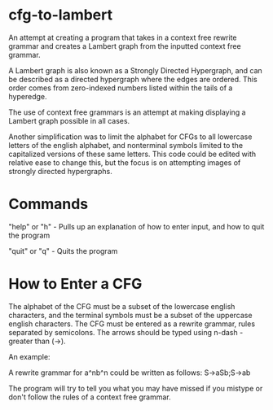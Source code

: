 # cfg-to-lambert

An attempt at creating a program that takes in a context free rewrite grammar and creates a Lambert graph from the inputted context free grammar.

A Lambert graph is also known as a Strongly Directed Hypergraph, and can be described as a directed hypergraph where the edges are ordered. This order comes from zero-indexed numbers listed within the tails of a hyperedge.

The use of context free grammars is an attempt at making displaying a Lambert graph possible in all cases.

Another simplification was to limit the alphabet for CFGs to all lowercase letters of the english alphabet, and nonterminal symbols limited to the capitalized versions of these same letters. This code could be edited with relative ease to change this, but the focus is on attempting images of strongly directed hypergraphs.

# Commands

"help" or "h" - Pulls up an explanation of how to enter input, and how to quit the program

"quit" or "q" - Quits the program

# How to Enter a CFG

The alphabet of the CFG must be a subset of the lowercase english characters, and the terminal symbols must be a subset of the uppercase english characters.
The CFG must be entered as a rewrite grammar, rules separated by semicolons. The arrows should be typed using n-dash - greater than (->).

An example:

A rewrite grammar for a^nb^n could be written as follows: S->aSb;S->ab

The program will try to tell you what you may have missed if you mistype or don't follow the rules of a context free grammar.
